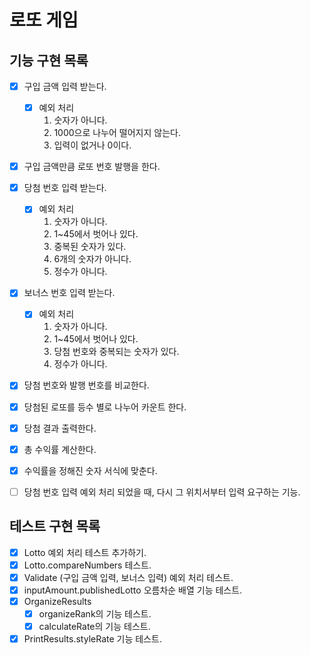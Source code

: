 # 로또 게임

## 기능 구현 목록

- [x] 구입 금액 입력 받는다.
  - [x] 예외 처리 
    1. 숫자가 아니다.
    2. 1000으로 나누어 떨어지지 않는다.
    3. 입력이 없거나 0이다.
- [x] 구입 금액만큼 로또 번호 발행을 한다.
- [x] 당첨 번호 입력 받는다.
  - [x] 예외 처리
    1. 숫자가 아니다.
    2. 1~45에서 벗어나 있다.
    3. 중복된 숫자가 있다.
    4. 6개의 숫자가 아니다.
    5. 정수가 아니다.
- [x] 보너스 번호 입력 받는다.
  - [x] 예외 처리
    1. 숫자가 아니다.
    2. 1~45에서 벗어나 있다.
    3. 당첨 번호와 중복되는 숫자가 있다.
    4. 정수가 아니다.
- [x] 당첨 번호와 발행 번호를 비교한다.
- [x] 당첨된 로또를 등수 별로 나누어 카운트 한다.
- [x] 당첨 결과 출력한다.
- [x] 총 수익률 계산한다.
- [x] 수익률을 정해진 숫자 서식에 맞춘다. 

- [ ] 당첨 번호 입력 예외 처리 되었을 때, 다시 그 위치서부터 입력 요구하는 기능.

## 테스트 구현 목록
- [x] Lotto 예외 처리 테스트 추가하기.
- [x] Lotto.compareNumbers 테스트.
- [x] Validate (구입 금액 입력, 보너스 입력) 예외 처리 테스트.
- [x] inputAmount.publishedLotto 오름차순 배열 기능 테스트.
- [x] OrganizeResults
  - [x] organizeRank의 기능 테스트.
  - [x] calculateRate의 기능 테스트.
- [x] PrintResults.styleRate 기능 테스트.
